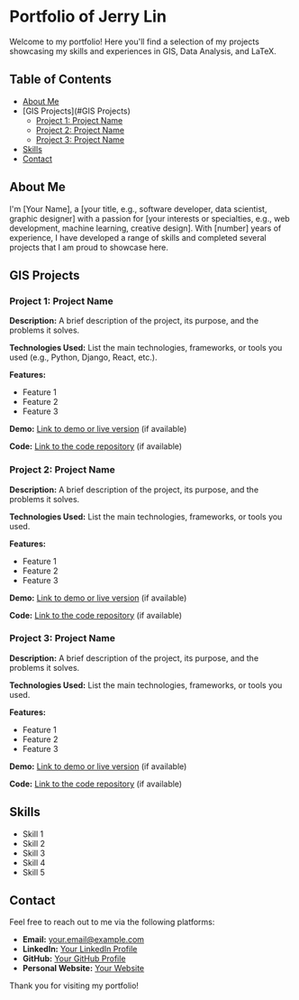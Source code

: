# Portfolio of Jerry Lin

Welcome to my portfolio! Here you'll find a selection of my projects showcasing my skills and experiences in GIS, Data Analysis, and LaTeX.

## Table of Contents

- [About Me](#about-me)
- [GIS Projects](#GIS Projects)
  - [Project 1: Project Name](#project-1-project-name)
  - [Project 2: Project Name](#project-2-project-name)
  - [Project 3: Project Name](#project-3-project-name)
- [Skills](#skills)
- [Contact](#contact)

## About Me

I'm [Your Name], a [your title, e.g., software developer, data scientist, graphic designer] with a passion for [your interests or specialties, e.g., web development, machine learning, creative design]. With [number] years of experience, I have developed a range of skills and completed several projects that I am proud to showcase here.

## GIS Projects

### Project 1: Project Name

**Description:** A brief description of the project, its purpose, and the problems it solves.

**Technologies Used:** List the main technologies, frameworks, or tools you used (e.g., Python, Django, React, etc.).

**Features:**
- Feature 1
- Feature 2
- Feature 3

**Demo:** [Link to demo or live version](#) (if available)

**Code:** [Link to the code repository](#) (if available)

### Project 2: Project Name

**Description:** A brief description of the project, its purpose, and the problems it solves.

**Technologies Used:** List the main technologies, frameworks, or tools you used.

**Features:**
- Feature 1
- Feature 2
- Feature 3

**Demo:** [Link to demo or live version](#) (if available)

**Code:** [Link to the code repository](#) (if available)

### Project 3: Project Name

**Description:** A brief description of the project, its purpose, and the problems it solves.

**Technologies Used:** List the main technologies, frameworks, or tools you used.

**Features:**
- Feature 1
- Feature 2
- Feature 3

**Demo:** [Link to demo or live version](#) (if available)

**Code:** [Link to the code repository](#) (if available)

## Skills

- Skill 1
- Skill 2
- Skill 3
- Skill 4
- Skill 5

## Contact

Feel free to reach out to me via the following platforms:

- **Email:** [your.email@example.com](mailto:your.email@example.com)
- **LinkedIn:** [Your LinkedIn Profile](#)
- **GitHub:** [Your GitHub Profile](#)
- **Personal Website:** [Your Website](#)

Thank you for visiting my portfolio!
